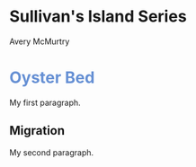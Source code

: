 # Sullivan's Island Series
Avery McMurtry


<html>
<body>

  
<h1 style="color:#6690d4;">Oyster Bed</h1>
<p>My first paragraph.</p>

<h2>Migration</h2>
<p>My second paragraph.</p>
  
</body>
</html>
